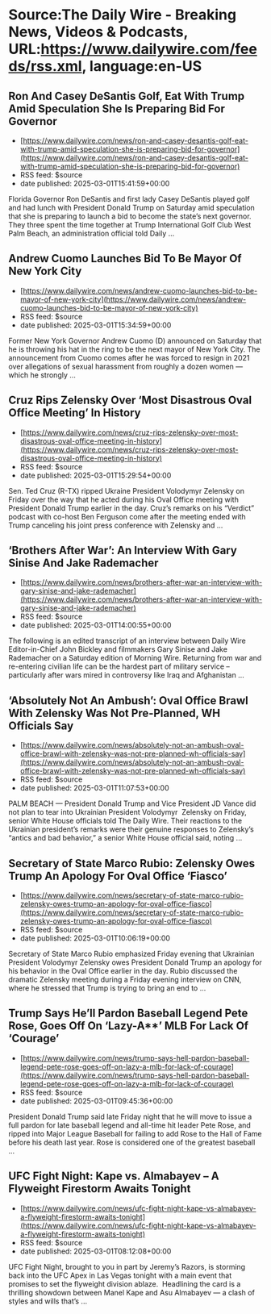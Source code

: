 # Source:The Daily Wire - Breaking News, Videos & Podcasts, URL:https://www.dailywire.com/feeds/rss.xml, language:en-US

## Ron And Casey DeSantis Golf, Eat With Trump Amid Speculation She Is Preparing Bid For Governor
 - [https://www.dailywire.com/news/ron-and-casey-desantis-golf-eat-with-trump-amid-speculation-she-is-preparing-bid-for-governor](https://www.dailywire.com/news/ron-and-casey-desantis-golf-eat-with-trump-amid-speculation-she-is-preparing-bid-for-governor)
 - RSS feed: $source
 - date published: 2025-03-01T15:41:59+00:00

Florida Governor Ron DeSantis and first lady Casey DeSantis played golf and had lunch with President Donald Trump on Saturday amid speculation that she is preparing to launch a bid to become the state&#8217;s next governor. They three spent the time together at Trump International Golf Club West Palm Beach, an administration official told Daily ...

## Andrew Cuomo Launches Bid To Be Mayor Of New York City
 - [https://www.dailywire.com/news/andrew-cuomo-launches-bid-to-be-mayor-of-new-york-city](https://www.dailywire.com/news/andrew-cuomo-launches-bid-to-be-mayor-of-new-york-city)
 - RSS feed: $source
 - date published: 2025-03-01T15:34:59+00:00

Former New York Governor Andrew Cuomo (D) announced on Saturday that he is throwing his hat in the ring to be the next mayor of New York City. The announcement from Cuomo comes after he was forced to resign in 2021 over allegations of sexual harassment from roughly a dozen women — which he strongly ...

## Cruz Rips Zelensky Over ‘Most Disastrous Oval Office Meeting’ In History
 - [https://www.dailywire.com/news/cruz-rips-zelensky-over-most-disastrous-oval-office-meeting-in-history](https://www.dailywire.com/news/cruz-rips-zelensky-over-most-disastrous-oval-office-meeting-in-history)
 - RSS feed: $source
 - date published: 2025-03-01T15:29:54+00:00

Sen. Ted Cruz (R-TX) ripped Ukraine President Volodymyr Zelensky on Friday over the way that he acted during his Oval Office meeting with President Donald Trump earlier in the day. Cruz&#8217;s remarks on his &#8220;Verdict&#8221; podcast with co-host Ben Ferguson come after the meeting ended with Trump canceling his joint press conference with Zelensky and ...

## ‘Brothers After War’: An Interview With Gary Sinise And Jake Rademacher
 - [https://www.dailywire.com/news/brothers-after-war-an-interview-with-gary-sinise-and-jake-rademacher](https://www.dailywire.com/news/brothers-after-war-an-interview-with-gary-sinise-and-jake-rademacher)
 - RSS feed: $source
 - date published: 2025-03-01T14:00:55+00:00

The following is an edited transcript of an interview between Daily Wire Editor-in-Chief John Bickley and filmmakers Gary Sinise and Jake Rademacher on a Saturday edition of Morning Wire. Returning from war and re-entering civilian life can be the hardest part of military service – particularly after wars mired in controversy like Iraq and Afghanistan ...

## ‘Absolutely Not An Ambush’: Oval Office Brawl With Zelensky Was Not Pre-Planned, WH Officials Say
 - [https://www.dailywire.com/news/absolutely-not-an-ambush-oval-office-brawl-with-zelensky-was-not-pre-planned-wh-officials-say](https://www.dailywire.com/news/absolutely-not-an-ambush-oval-office-brawl-with-zelensky-was-not-pre-planned-wh-officials-say)
 - RSS feed: $source
 - date published: 2025-03-01T11:07:53+00:00

PALM BEACH &#8212; President Donald Trump and Vice President JD Vance did not plan to tear into Ukrainian President Volodymyr  Zelensky on Friday, senior White House officials told The Daily Wire. Their reactions to the Ukrainian president&#8217;s remarks were their genuine responses to Zelensky&#8217;s &#8220;antics and bad behavior,&#8221; a senior White House official said, noting ...

## Secretary of State Marco Rubio: Zelensky Owes Trump An Apology For Oval Office ‘Fiasco’
 - [https://www.dailywire.com/news/secretary-of-state-marco-rubio-zelensky-owes-trump-an-apology-for-oval-office-fiasco](https://www.dailywire.com/news/secretary-of-state-marco-rubio-zelensky-owes-trump-an-apology-for-oval-office-fiasco)
 - RSS feed: $source
 - date published: 2025-03-01T10:06:19+00:00

Secretary of State Marco Rubio emphasized Friday evening that Ukrainian President Volodymyr Zelensky owes President Donald Trump an apology for his behavior in the Oval Office earlier in the day. Rubio discussed the dramatic Zelensky meeting during a Friday evening interview on CNN, where he stressed that Trump is trying to bring an end to ...

## Trump Says He’ll Pardon Baseball Legend Pete Rose, Goes Off On ‘Lazy-A**’ MLB For Lack Of ‘Courage’
 - [https://www.dailywire.com/news/trump-says-hell-pardon-baseball-legend-pete-rose-goes-off-on-lazy-a-mlb-for-lack-of-courage](https://www.dailywire.com/news/trump-says-hell-pardon-baseball-legend-pete-rose-goes-off-on-lazy-a-mlb-for-lack-of-courage)
 - RSS feed: $source
 - date published: 2025-03-01T09:45:36+00:00

President Donald Trump said late Friday night that he will move to issue a full pardon for late baseball legend and all-time hit leader Pete Rose, and ripped into Major League Baseball for failing to add Rose to the Hall of Fame before his death last year. Rose is considered one of the greatest baseball ...

## UFC Fight Night: Kape vs. Almabayev – A Flyweight Firestorm Awaits Tonight
 - [https://www.dailywire.com/news/ufc-fight-night-kape-vs-almabayev-a-flyweight-firestorm-awaits-tonight](https://www.dailywire.com/news/ufc-fight-night-kape-vs-almabayev-a-flyweight-firestorm-awaits-tonight)
 - RSS feed: $source
 - date published: 2025-03-01T08:12:08+00:00

UFC Fight Night, brought to you in part by Jeremy’s Razors, is storming back into the UFC Apex in Las Vegas tonight with a main event that promises to set the flyweight division ablaze.  Headlining the card is a thrilling showdown between Manel Kape and Asu Almabayev — a clash of styles and wills that’s ...

